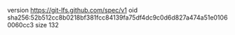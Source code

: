 version https://git-lfs.github.com/spec/v1
oid sha256:52b512cc8b0218bf381fcc84139fa75df4dc9c0d6d827a474a51e01060060cc3
size 132
